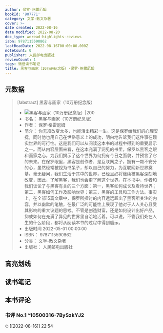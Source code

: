 ```yaml
---
author: 保罗·格雷厄姆
bookId: '907771'
category: 文学-散文杂著
cover: >-
date created: 2022-08-16
date modified: 2022-08-20
doc_type: weread-highlights-reviews
isbn: 9787115590862
lastReadDate: 2022-08-16T00:00:00.000Z
noteCount: 0
publisher: 人民邮电出版社
reviewCount: 1
tags: 微信读书笔记
title: 黑客与画家（10万册纪念版）-保罗·格雷厄姆
---
```


## 元数据

> [!abstract] 黑客与画家（10万册纪念版）
> - ![ 黑客与画家（10万册纪念版）|200](https://wfqqreader-1252317822.image.myqcloud.com/cover/771/907771/t7_907771.jpg)
> - 书名： 黑客与画家（10万册纪念版）
> - 作者： 保罗·格雷厄姆
> - 简介： 你无须改变太多，也能活出精彩一生。这是保罗给我们的心理安抚，同时他也用自己在世俗意义上的成功，明白地告诉我们这件事在现实世界的可行性。这是我们可以从阅读这本书的过程中得到的重要启示之一。而从内容层面来看，在这本充满了洞见的书里，保罗以黑客之眼和画家之心，为我们揭示了这个世界为何拥有今日之面貌，并预言了它的未来。在保罗眼里，黑客是创作者，是互联网之子，拥有一颗不安分的心，虽然经常被视为书呆子，却以自己的努力，为互联网新世界奠基。毫无疑问，我们生活于其中的世界，已经且必将继续被黑客深刻地改变，因此，了解黑客，我们也会更了解这个世界。在本书中，作者和我们谈论了与黑客有关的三个方面：第一，黑客如何成长及看待世界；第二，黑客如何工作及影响世界；第三，黑客的工具和工作方法。事实上，在全部15篇文章中，保罗所探讨的内容远远超出了黑客所关注的内容，并以幽默的笔触，在最广泛的可能性上展现了他对于人人关心且受其影响的重大议题的思考。不管是创造财富，还是如何设计出好产品，抑或如何在充满了异见的世界里自洽地活着。可以说，不管我们处在人生的什么阶段，都将从阅读本书的过程中得到启示。
> - 出版时间 2022-05-01 00:00:00
> - ISBN： 9787115590862
> - 分类： 文学-散文杂著
> - 出版社： 人民邮电出版社

## 高亮划线

## 读书笔记

## 本书评论

### 书评 No.1 ^10500316-7BySzkYJ2

⏱ [[2022-08-16]] 22:54
